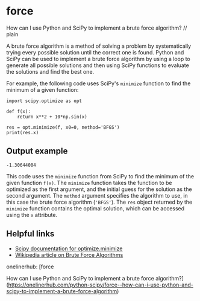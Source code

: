 # force

How can I use Python and SciPy to implement a brute force algorithm?
// plain

A brute force algorithm is a method of solving a problem by systematically trying every possible solution until the correct one is found. Python and SciPy can be used to implement a brute force algorithm by using a loop to generate all possible solutions and then using SciPy functions to evaluate the solutions and find the best one.

For example, the following code uses SciPy's `minimize` function to find the minimum of a given function:
```
import scipy.optimize as opt

def f(x):
    return x**2 + 10*np.sin(x)

res = opt.minimize(f, x0=0, method='BFGS')
print(res.x)
```
## Output example

```
-1.30644004
```

This code uses the `minimize` function from SciPy to find the minimum of the given function `f(x)`. The `minimize` function takes the function to be optimized as the first argument, and the initial guess for the solution as the second argument. The `method` argument specifies the algorithm to use, in this case the brute force algorithm (`'BFGS'`). The `res` object returned by the `minimize` function contains the optimal solution, which can be accessed using the `x` attribute.

## Helpful links

- [Scipy documentation for optimize.minimize](https://docs.scipy.org/doc/scipy/reference/generated/scipy.optimize.minimize.html)
- [Wikipedia article on Brute Force Algorithms](https://en.wikipedia.org/wiki/Brute-force_search)

onelinerhub: [force

How can I use Python and SciPy to implement a brute force algorithm?](https://onelinerhub.com/python-scipy/force--how-can-i-use-python-and-scipy-to-implement-a-brute-force-algorithm)